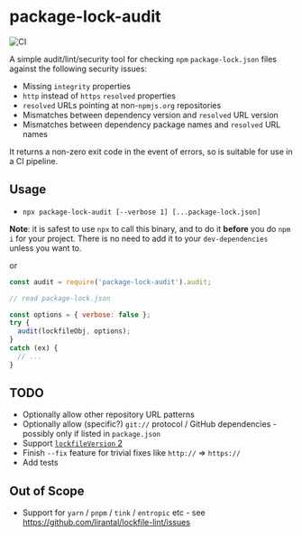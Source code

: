 # package-lock-audit

![CI](https://github.com/Mermade/package-lock-audit/workflows/CI/badge.svg)

A simple audit/lint/security tool for checking `npm` `package-lock.json` files against the following security issues:

* Missing `integrity` properties
* `http` instead of `https` `resolved` properties
* `resolved` URLs pointing at non-`npmjs.org` repositories
* Mismatches between dependency version and `resolved` URL version
* Mismatches between dependency package names and `resolved` URL names

It returns a non-zero exit code in the event of errors, so is suitable for use in a CI pipeline.

## Usage

* `npx package-lock-audit [--verbose 1] [...package-lock.json]`

**Note**: it is safest to use `npx` to call this binary, and to do it **before** you do `npm i` for your project. There is no need to add it to your `dev-dependencies` unless you want to.

or

```js
const audit = require('package-lock-audit').audit;

// read package-lock.json

const options = { verbose: false };
try {
  audit(lockfileObj, options);
}
catch (ex) {
  // ...
}
```

## TODO

* Optionally allow other repository URL patterns
* Optionally allow (specific?) `git://` protocol / GitHub dependencies - possibly only if listed in `package.json`
* Support [`lockfileVersion` 2](https://gitlab.com/gitlab-org/gitlab/-/issues/273651)
* Finish `--fix` feature for trivial fixes like `http://` => `https://`
* Add tests

## Out of Scope

* Support for `yarn` / `pnpm` / `tink` / `entropic` etc - see https://github.com/lirantal/lockfile-lint/issues
